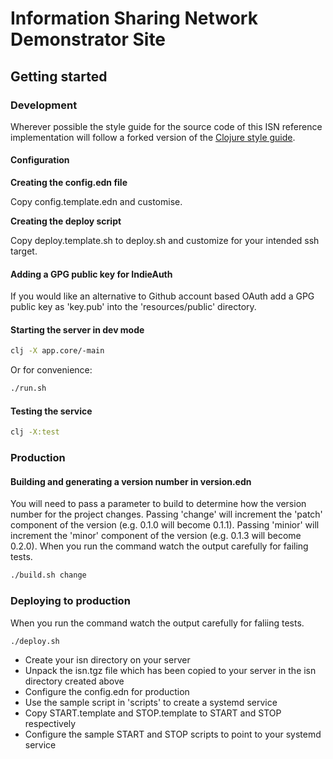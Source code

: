 # Information Sharing Network Demonstrator Site

## Getting started

### Development

Wherever possible the style guide for the source code of this ISN reference implementation will follow a forked version of the [Clojure style guide](https://github.com/vox-machina/clojure-style-guide).

#### Configuration

**Creating the config.edn file**

Copy config.template.edn and customise.

**Creating the deploy script**

Copy deploy.template.sh to deploy.sh and customize for your intended ssh target.

#### Adding a GPG public key for IndieAuth

If you would like an alternative to Github account based OAuth add a GPG public key as 'key.pub' into the 'resources/public' directory.

#### Starting the server in dev mode

```bash
clj -X app.core/-main
```

Or for convenience:

```bash
./run.sh
```

#### Testing the service

```bash
clj -X:test
```

### Production

#### Building and generating a version number in version.edn

You will need to pass a parameter to build to determine how the version number for the project changes.
Passing 'change' will increment the 'patch' component of the version (e.g. 0.1.0 will become 0.1.1).
Passing 'minior' will increment the 'minor' component of the version (e.g. 0.1.3 will become 0.2.0).
When you run the command watch the output carefully for failing tests.

```bash
./build.sh change
```

### Deploying to production

When you run the command watch the output carefully for faliing tests.

```bash
./deploy.sh
```

- Create your isn directory on your server
- Unpack the isn.tgz file which has been copied to your server in the isn directory created above
- Configure the config.edn for production
- Use the sample script in 'scripts' to create a systemd service
- Copy START.template and STOP.template to START and STOP respectively
- Configure the sample START and STOP scripts to point to your systemd service
